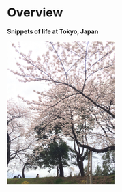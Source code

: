 # Overview  

**Snippets of life at Tokyo, Japan**  

<img src="https://github.com/T0ky0ooo/T0ky0L1FE/raw/main/docs/assets/css/Video5.jpg" width=50% height=50%>
